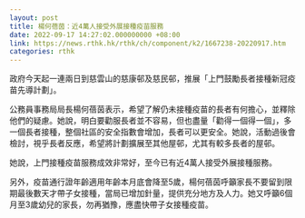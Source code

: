 ```yaml
---
layout: post
title: 楊何蓓茵：近4萬人接受外展接種疫苗服務
date: 2022-09-17 14:27:02.000000000 +08:00
link: https://news.rthk.hk/rthk/ch/component/k2/1667238-20220917.htm
categories: rthk
---
```


政府今天起一連兩日到慈雲山的慈康邨及慈民邨，推展「上門鼓勵長者接種新冠疫苗先導計劃」。

公務員事務局局長楊何蓓茵表示，希望了解仍未接種疫苗的長者有何擔心，並釋除他們的疑慮。她說，明白要勸服長者並不容易，但也盡量「勸得一個得一個」，多一個長者接種，整個社區的安全指數會增加，長者可以更安全。她說，活動過後會檢討，視乎長者反應，希望將計劃擴展至其他屋邨，尤其有較多長者的屋邨。

她說，上門接種疫苗服務成效非常好，至今已有近4萬人接受外展接種服務。

另外，疫苗通行證年齡適用年齡本月底會降至5歲，楊何蓓茵呼籲家長不要留到限期最後數天才帶子女接種，當局已增加針量，提供充分地方及人力。她又呼籲6個月至3歲幼兒的家長，勿再猶豫，應盡快帶子女接種疫苗。
